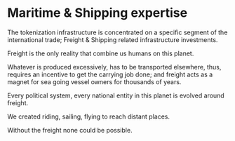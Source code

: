 # Maritime & Shipping expertise

The tokenization infrastructure is concentrated on a specific segment of the international trade; Freight & Shipping related infrastructure investments.

Freight is the only reality that combine us humans on this planet.

Whatever is produced excessively, has to be transported elsewhere, thus, requires an incentive to get the carrying job done; and freight acts as a magnet for sea going vessel owners for thousands of years.

Every political system, every national entity in this planet is evolved around freight.

We created riding, sailing, flying to reach distant places.

Without the freight none could be possible.
